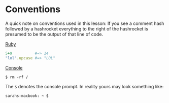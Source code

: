# Conventions

A quick note on conventions used in this lesson:
If you see a comment hash followed by a hashrocket everything to the right of the hashrocket is presumed to be the output of that line of code.

<u>Ruby</u>
```ruby
5+9          #=> 14
"lol".upcase #=> "LOL"
```

<u>Console</u>
```console
$ rm -rf /
```

The `$` denotes the console prompt. In reality yours may look something like:

```console
sarahs-macbook: ~ $
```

